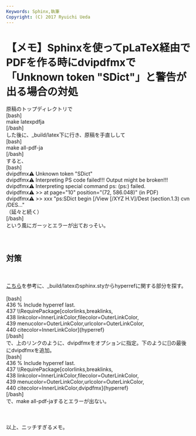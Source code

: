 ```yaml
---
Keywords: Sphinx,執筆
Copyright: (C) 2017 Ryuichi Ueda
---
```


# 【メモ】Sphinxを使ってpLaTeX経由でPDFを作る時にdvipdfmxで「Unknown token "SDict"」と警告が出る場合の対処
原稿のトップディレクトリで<br />
[bash]<br />
make latexpdfja<br />
[/bash]<br />
した後に、_build/latex下に行き、原稿を手直しして<br />
[bash]<br />
make all-pdf-ja<br />
[/bash]<br />
すると、<br />
[bash]<br />
dvipdfmx:warning: Unknown token &quot;SDict&quot;<br />
dvipdfmx:warning: Interpreting PS code failed!!! Output might be broken!!!<br />
dvipdfmx:warning: Interpreting special command ps: (ps:) failed.<br />
dvipdfmx:warning: &gt;&gt; at page=&quot;10&quot; position=&quot;(72, 586.048)&quot; (in PDF)<br />
dvipdfmx:warning: &gt;&gt; xxx &quot;ps:SDict begin [/View [/XYZ H.V]/Dest (section.1.3) cvn /DES...&quot;<br />
（延々と続く）<br />
[/bash]<br />
という風にガーッとエラーが出ておっそい。<br />
<br />
<br />
<h2>対策</h2><br />
<br />
<a href="http://www.hnagata.net/archives/142">こちら</a>を参考に、_build/latexのsphinx.styからhyperrefに関する部分を探す。<br />
<br />
[bash]<br />
436 % Include hyperref last.<br />
437 \\RequirePackage[colorlinks,breaklinks,<br />
438 linkcolor=InnerLinkColor,filecolor=OuterLinkColor,<br />
439 menucolor=OuterLinkColor,urlcolor=OuterLinkColor,<br />
440 citecolor=InnerLinkColor]{hyperref}<br />
[/bash]<br />
で、上のリンクのように、dvipdfmxをオプションに指定。下のように[]の最後にdvipdfmxを追加。<br />
[bash]<br />
436 % Include hyperref last.<br />
437 \\RequirePackage[colorlinks,breaklinks,<br />
438 linkcolor=InnerLinkColor,filecolor=OuterLinkColor,<br />
439 menucolor=OuterLinkColor,urlcolor=OuterLinkColor,<br />
440 citecolor=InnerLinkColor,dvipdfmx]{hyperref}<br />
[/bash]<br />
で、make all-pdf-jaするとエラーが出ない。<br />
<br />
<br />
<br />
以上、ニッチすぎるメモ。
